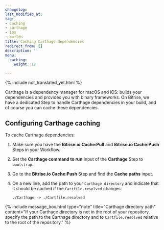 ```yaml
---
changelog: 
last_modified_at:
tag:
- caching
- carthage
- ios
- builds
title: Caching Carthage dependencies 
redirect_from: []
description: ''
menu:
  caching:
    weight: 12

---
```


{% include not_translated_yet.html %}

Carthage is a dependency manager for macOS and iOS: builds your dependencies and provides you with binary frameworks. On Bitrise, we have a dedicated Step to handle Carthage dependencies in your build, and of course you can cache these dependencies. 

## Configuring Carthage caching 

To cache Carthage dependencies:

1. Make sure you have the **Bitrise.io Cache:Pull** and **Bitrise.io Cache:Push** Steps in your Workflow.
1. Set the **Carthage command to run** input of the **Carthage** Step to `bootstrap`. 
1. Go to the **Bitrise.io Cache:Push** Step and find the **Cache paths** input. 
1. On a new line, add the path to your `Carthage directory` and indicate that it should be cached if the `Cartfile.resolved` changes: 

    `./Carthage -> ./Cartfile.resolved`

{% include message_box.html type="note" title="Carthage directory path" content="If your Carthage directory is not in the root of your repository, specify the path to the Carthage directory and to `Cartfile.resolved` relative to the root of the repository." %}
